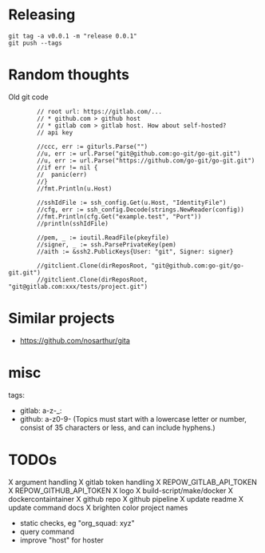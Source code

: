 # Releasing
```
git tag -a v0.0.1 -m "release 0.0.1"
git push --tags
```

# Random thoughts
Old git code
```
		// root url: https://gitlab.com/...
		// * github.com > github host
		// * gitlab com > gitlab host. How about self-hosted?
		// api key

		//ccc, err := giturls.Parse("")
		//u, err := url.Parse("git@github.com:go-git/go-git.git")
		//u, err := url.Parse("https://github.com/go-git/go-git.git")
		//if err != nil {
		//	panic(err)
		//}
		//fmt.Println(u.Host)

		//sshIdFile := ssh_config.Get(u.Host, "IdentityFile")
		//cfg, err := ssh_config.Decode(strings.NewReader(config))
		//fmt.Println(cfg.Get("example.test", "Port"))
		//println(sshIdFile)

		//pem, _ := ioutil.ReadFile(pkeyfile)
		//signer, _ := ssh.ParsePrivateKey(pem)
		//aith := &ssh2.PublicKeys{User: "git", Signer: signer}

		//gitclient.Clone(dirReposRoot, "git@github.com:go-git/go-git.git")
		//gitclient.Clone(dirReposRoot, "git@gitlab.com:xxx/tests/project.git")
```

# Similar projects
* https://github.com/nosarthur/gita


# misc
tags:
- gitlab: a-z-_:
- github: a-z0-9- (Topics must start with a lowercase letter or number, consist of 35 characters or less, and can include hyphens.)

# TODOs
X argument handling
X gitlab token handling
X REPOW_GITLAB_API_TOKEN
X REPOW_GITHUB_API_TOKEN
X logo
X build-script/make/docker
X dockercontaintainer
X github repo
X github pipeline
X update readme
X update command docs
X brighten color project names
- static checks, eg "org_squad: xyz"
- query command
- improve "host" for hoster